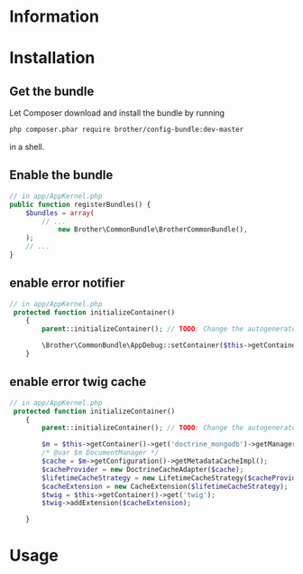 # Information
# Installation
## Get the bundle

Let Composer download and install the bundle by running
```sh
php composer.phar require brother/config-bundle:dev-master
```
in a shell.
## Enable the bundle
```php
// in app/AppKernel.php
public function registerBundles() {
	$bundles = array(
		// ...
            new Brother\CommonBundle\BrotherCommonBundle(),
	);
	// ...
}
```
## enable error notifier

```php
// in app/AppKernel.php
 protected function initializeContainer()
    {
        parent::initializeContainer(); // TODO: Change the autogenerated stub

        \Brother\CommonBundle\AppDebug::setContainer($this->getContainer());
    }
```

## enable error twig cache

```php
// in app/AppKernel.php
 protected function initializeContainer()
    {
        parent::initializeContainer(); // TODO: Change the autogenerated stub

        $m = $this->getContainer()->get('doctrine_mongodb')->getManager();
        /* @var $m DocumentManager */
        $cache = $m->getConfiguration()->getMetadataCacheImpl();
        $cacheProvider = new DoctrineCacheAdapter($cache);
        $lifetimeCacheStrategy = new LifetimeCacheStrategy($cacheProvider);
        $cacheExtension = new CacheExtension($lifetimeCacheStrategy);
        $twig = $this->getContainer()->get('twig');
        $twig->addExtension($cacheExtension);

    }
```

# Usage



